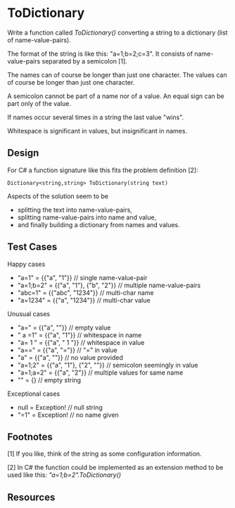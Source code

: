 # ToDictionary
Write a function called _ToDictionary()_ converting a string to a dictionary (list of name-value-pairs). 

The format of the string is like this: "a=1;b=2;c=3". It consists of name-value-pairs separated by a semicolon [1].

The names can of course be longer than just one character. The values can of course be longer than just one character.

A semicolon cannot be part of a name nor of a value. An equal sign can be part only of the value.

If names occur several times in a string the last value "wins".

Whitespace is significant in values, but insignificant in names.

## Design
For C# a function signature like this fits the problem definition [2]:

	Dictionary<string,string> ToDictionary(string text)

Aspects of the solution seem to be

* splitting the text into name-value-pairs,
* splitting name-value-pairs into name and value, 
* and finally building a dictionary from names and values.

## Test Cases
Happy cases

* "a=1" = {{"a", "1"}} // single name-value-pair
* "a=1;b=2" = {{"a", "1"}, {"b", "2"}} // multiple name-value-pairs
* "abc=1" = {{"abc", "1234"}} // multi-char name
* "a=1234" = {{"a", "1234"}} // multi-char value

Unusual cases

* "a=" = {{"a", ""}} // empty value
* " a =1" = {{"a", "1"}} // whitespace in name
* "a= 1 " = {{"a", " 1 "}} // whitespace in value
* "a==" = {{"a", "="}} // "=" in value
* "a" = {{"a", ""}} // no value provided
* "a=1;2" = {{"a", "1"}, {"2", ""}} // semicolon seemingly in value
* "a=1;a=2" = {{"a", "2"}} // multiple values for same name
* "" = {} // empty string

Exceptional cases

* null = Exception! // null string
* "=1" = Exception! // no name given

## Footnotes
[1] If you like, think of the string as some configuration information.

[2] In C# the function could be implemented as an extension method to be used like this: _"a=1;b=2".ToDictionary()_

## Resources